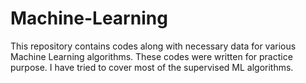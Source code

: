 # Machine-Learning
This repository contains codes along with necessary data for various Machine Learning algorithms. These codes were written for practice purpose. I have tried to cover most of the supervised ML algorithms.
